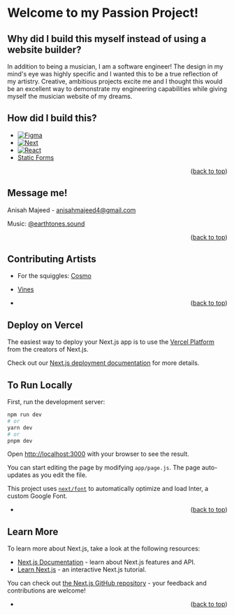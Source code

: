<a name="readme-top"></a>

# Welcome to my Passion Project!

## Why did I build this myself instead of using a website builder?

In addition to being a musician, I am a software engineer! The design in my mind's eye was highly specific and I wanted this to be a true reflection of my artistry. Creative, ambitious projects excite me and I thought this would be an excellent way to demonstrate my engineering capabilities while giving myself the musician website of my dreams. 

## How did I build this?

* [![Figma][Figma]][Figma-url]
* [![Next][Next.js]][Next-url]
* [![React][React.js]][React-url]
* [Static Forms]([Static-Forms-url])

<p align="right">(<a href="#readme-top">back to top</a>)</p>

<!-- CONTACT -->
## Message me!

Anisah Majeed - anisahmajeed4@gmail.com

Music: [@earthtones.sound](https://instagram.com/earthtones.sound)

<p align="right">(<a href="#readme-top">back to top</a>)</p>


<!-- ACKNOWLEDGMENTS -->
## Contributing Artists

* For the squiggles: [Cosmo]()
* [Vines](https://www.rawpixel.com/)


* <p align="right">(<a href="#readme-top">back to top</a>)</p>

## Deploy on Vercel

The easiest way to deploy your Next.js app is to use the [Vercel Platform](https://vercel.com/new?utm_medium=default-template&filter=next.js&utm_source=create-next-app&utm_campaign=create-next-app-readme) from the creators of Next.js.

Check out our [Next.js deployment documentation](https://nextjs.org/docs/deployment) for more details.

## To Run Locally

First, run the development server:

```bash
npm run dev
# or
yarn dev
# or
pnpm dev
```

Open [http://localhost:3000](http://localhost:3000) with your browser to see the result.

You can start editing the page by modifying `app/page.js`. The page auto-updates as you edit the file.

This project uses [`next/font`](https://nextjs.org/docs/basic-features/font-optimization) to automatically optimize and load Inter, a custom Google Font.

* <p align="right">(<a href="#readme-top">back to top</a>)</p>

## Learn More

To learn more about Next.js, take a look at the following resources:

- [Next.js Documentation](https://nextjs.org/docs) - learn about Next.js features and API.
- [Learn Next.js](https://nextjs.org/learn) - an interactive Next.js tutorial.

You can check out [the Next.js GitHub repository](https://github.com/vercel/next.js/) - your feedback and contributions are welcome!

* <p align="right">(<a href="#readme-top">back to top</a>)</p>

[Next.js]: https://img.shields.io/badge/next.js-000000?style=for-the-badge&logo=nextdotjs&logoColor=white
[Next-url]: https://nextjs.org/
[React.js]: https://img.shields.io/badge/React-20232A?style=for-the-badge&logo=react&logoColor=61DAFB
[React-url]: https://reactjs.org/
[Figma]: https://img.shields.io/badge/Figma-FFFFFF?style=for-the-badge&logo=figma&logoColor=F24E1E
[Figma-url]: https://www.figma.com/
[Static-Forms-url]: https://www.staticforms.xyz/
